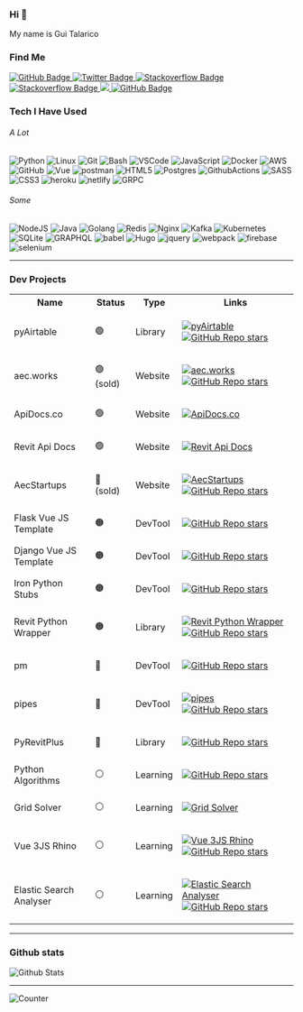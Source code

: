 <!-- <p align="left">
  <img style="width:6rem; height:auto; border-radius:1rem;" src="https://gtalarico.com/img/avatar.jpg"/>
</p> -->
### Hi 👋

My name is Gui Talarico

### Find Me

<a href="https://github.com/gtalarico?tab=profile">
    <img src="https://img.shields.io/badge/LinkedIn-blue?tab=followers?logo=github&style=for-the-badge" alt="GitHub Badge" />
</a>
<a href="https://twitter.com/gtalarico">
    <img src="https://img.shields.io/badge/twitter-%231DA1F2.svg?style=for-the-badge&logo=twitter&logoColor=white" alt="Twitter Badge" />
</a>

<a href="https://gtalarico.com">
    <img src="https://img.shields.io/badge/gtalarico.com-333333.svg?style=for-the-badge&logo=Google%20Chrome&logoColor=white&url=https%3A%2F%2Fgtalarico.com" alt="Stackoverflow Badge" />
</a>

<a href="https://stackoverflow.com/users/4411196/gtalarico?tab=profile">
    <img src="https://img.shields.io/badge/stackoverflow-f48226.svg?style=for-the-badge&logo=stackoverflow&logoColor=white" alt="Stackoverflow Badge" />
</a>
<a href="https://instagram.com/gtalarico/">
    <img src="https://img.shields.io/badge/instagram-dc2743.svg?style=for-the-badge&logo=instagram&logoColor=white" />
</a>
<a href="https://keybase.io/gtalarico">
    <img src="https://img.shields.io/badge/Keybase-4c8eff.svg?style=for-the-badge&logo=keybase&logoColor=white" alt="GitHub Badge" />
</a>


### Tech I Have Used

###### A Lot

![Python](https://img.shields.io/badge/PYTHON-3776AB.svg?&style=for-the-badge&logo=python&logoColor=white)
![Linux](https://img.shields.io/badge/LINUX-FCC624?style=for-the-badge&logo=linux&logoColor=black)
![Git](https://img.shields.io/badge/GIT-%23F05033.svg?&style=for-the-badge&logo=git&logoColor=white)
![Bash](https://img.shields.io/badge/Bash-666666.svg?&style=for-the-badge&logo=PowerShell&logoColor=white)
![VSCode](https://img.shields.io/badge/vscode-007ACC.svg?style=for-the-badge&logo=visualstudiocode&logoColor=white)
![JavaScript](https://img.shields.io/badge/JAVASCRIPT-F7DF1E.svg?&style=for-the-badge&logo=javascript&logoColor=323330)
![Docker](https://img.shields.io/badge/DOCKER-2496ED.svg?&style=for-the-badge&logo=docker&logoColor=white)
![AWS](https://img.shields.io/badge/AMAZON%20AWS-232F3E.svg?&style=for-the-badge&logo=amazon-aws&logoColor=white)
![GitHub](https://img.shields.io/badge/GITHUB-121011.svg?&style=for-the-badge&logo=github&logoColor=white)
![Vue](https://img.shields.io/badge/vue-61DAFB.svg?style=for-the-badge&logo=vue&logoColor=black)
![postman](https://img.shields.io/badge/postman-FF6C37.svg?style=for-the-badge&logo=postman&logoColor=white)
![HTML5](https://img.shields.io/badge/HTML5-E34F26.svg?&style=for-the-badge&logo=html5&logoColor=white)
![Postgres](https://img.shields.io/badge/POSTGRES-316192.svg?&style=for-the-badge&logo=postgresql&logoColor=white)
![GithubActions](https://img.shields.io/badge/GITHUB%20ACTIONS-121011.svg?&style=for-the-badge&logo=github-actions&logoColor=white)
![SASS](https://img.shields.io/badge/SASS-CC6699.svg?&style=for-the-badge&logo=sass&logoColor=white)
![CSS3](https://img.shields.io/badge/CSS3-%231572B6.svg?&style=for-the-badge&logo=css3&logoColor=white)
![heroku](https://img.shields.io/badge/heroku-430098.svg?style=for-the-badge&logo=heroku&logoColor=white)
![netlify](https://img.shields.io/badge/netlify-00C7B7.svg?style=for-the-badge&logo=netlify&logoColor=black)
![GRPC](https://img.shields.io/badge/GRPC-4285F4.svg?&style=for-the-badge&logo=google&logoColor=white)

###### Some
![NodeJS](https://img.shields.io/badge/NODEJS-339933.svg?&style=for-the-badge&logo=node.js&logoColor=white)
![Java](https://img.shields.io/badge/JAVA-007396.svg?&style=for-the-badge&logo=java&logoColor=white)
![Golang](https://img.shields.io/badge/GOLANG-7fd5ea.svg?&style=for-the-badge&logo=go&logoColor=333333)
![Redis](https://img.shields.io/badge/REDIS-DC382D.svg?&style=for-the-badge&logo=redis&logoColor=white)
![Nginx](https://img.shields.io/badge/NGINX-269539.svg?&style=for-the-badge&logo=nginx&logoColor=white)
![Kafka](https://img.shields.io/badge/APACHA%20KAFKA-231F20.svg?&style=for-the-badge&logo=apache-kafka&logoColor=white)
![Kubernetes](https://img.shields.io/badge/KUBERNETES-326CE5.svg?&style=for-the-badge&logo=kubernetes&logoColor=white)
![SQLite](https://img.shields.io/badge/SQLITE-003B57.svg?&style=for-the-badge&logo=sqlite&logoColor=white)
![GRAPHQL](https://img.shields.io/badge/GRAPHQL-E10098.svg?&style=for-the-badge&logo=graphql&logoColor=white)
![babel](https://img.shields.io/badge/babel-F9DC3E.svg?style=for-the-badge&logo=babel&logoColor=black)
![Hugo](https://img.shields.io/badge/hugo-663399.svg?style=for-the-badge&logo=hugo&logoColor=white)
![jquery](https://img.shields.io/badge/jquery-0769AD.svg?style=for-the-badge&logo=jquery&logoColor=white)
![webpack](https://img.shields.io/badge/webpack-8DD6F9.svg?style=for-the-badge&logo=webpack&logoColor=black)
![firebase](https://img.shields.io/badge/firebase-FFCA28.svg?style=for-the-badge&logo=firebase&logoColor=black)
![selenium](https://img.shields.io/badge/selenium-52b73c.svg?style=for-the-badge&logo=selenium&logoColor=white)


----

### Dev Projects

<!-- Paste Output of generator.pu -->


<table>
 <tr>
  <th>Name</th><th>Status</th><th>Type</th><th>Links</th>
 </tr>
<tr><td>pyAirtable</td><td>🟢</td><td>Library</td><td>


[![pyAirtable](https://img.shields.io/readthedocs/pyairtable?style=flat-square)](https://pyairtable.readthedocs.io)
[![GitHub Repo stars](https://img.shields.io/github/stars/gtalarico/pyairtable?style=flat-square)](https://github.com/gtalarico/pyairtable)

</td></tr>
<tr><td>aec.works</td><td>🟢 (sold)</td><td>Website</td><td>


[![aec.works](https://img.shields.io/website?style=flat-square&url=https%3A%2F%2Faec.works)](https://aec.works)
[![GitHub Repo stars](https://img.shields.io/github/stars/aecworks/aec.works-web?style=flat-square)](https://github.com/aecworks/aec.works-web)

</td></tr>
<tr><td>ApiDocs.co</td><td>🟢</td><td>Website</td><td>


[![ApiDocs.co](https://img.shields.io/website?style=flat-square&url=https%3A%2F%2Fapidocs.co)](https://apidocs.co)

</td></tr>
<tr><td>Revit Api Docs</td><td>🟢</td><td>Website</td><td>


[![Revit Api Docs](https://img.shields.io/website?style=flat-square&url=https%3A%2F%2Fwww.revitapidocs.com)](https://www.revitapidocs.com)

</td></tr>
<tr><td>AecStartups</td><td>🔴 (sold)</td><td>Website</td><td>


[![AecStartups](https://img.shields.io/website?style=flat-square&url=https%3A%2F%2Faecstartups.com)](https://aecstartups.com)
[![GitHub Repo stars](https://img.shields.io/github/stars/gtalarico/aec-startups?style=flat-square)](https://github.com/gtalarico/aec-startups)

</td></tr>
<tr><td>Flask Vue JS Template</td><td>🟠</td><td>DevTool</td><td>


[![GitHub Repo stars](https://img.shields.io/github/stars/gtalarico/flask-vuejs-template?style=flat-square)](https://github.com/gtalarico/flask-vuejs-template)

</td></tr>
<tr><td>Django Vue JS Template</td><td>🟠</td><td>DevTool</td><td>


[![GitHub Repo stars](https://img.shields.io/github/stars/gtalarico/django-vue-template?style=flat-square)](https://github.com/gtalarico/django-vue-template)

</td></tr>
<tr><td>Iron Python Stubs</td><td>🟠</td><td>DevTool</td><td>


[![GitHub Repo stars](https://img.shields.io/github/stars/gtalarico/ironpython-stubs?style=flat-square)](https://github.com/gtalarico/ironpython-stubs)

</td></tr>
<tr><td>Revit Python Wrapper</td><td>🟠</td><td>Library</td><td>


[![Revit Python Wrapper](https://img.shields.io/readthedocs/revitpythonwrapper?style=flat-square)](https://revitpythonwrapper.readthedocs.io)
[![GitHub Repo stars](https://img.shields.io/github/stars/gtalarico/revitpythonwrapper?style=flat-square)](https://github.com/gtalarico/revitpythonwrapper)

</td></tr>
<tr><td>pm</td><td>🔴</td><td>DevTool</td><td>


[![GitHub Repo stars](https://img.shields.io/github/stars/gtalarico/pm?style=flat-square)](https://github.com/gtalarico/pm)

</td></tr>
<tr><td>pipes</td><td>🔴</td><td>DevTool</td><td>


[![pipes](https://img.shields.io/readthedocs/pipenv-pipes?style=flat-square)](https://pipenv-pipes.readthedocs.io)
[![GitHub Repo stars](https://img.shields.io/github/stars/gtalarico/pipenv-pipes?style=flat-square)](https://github.com/gtalarico/pipenv-pipes)

</td></tr>
<tr><td>PyRevitPlus</td><td>🔴</td><td>Library</td><td>


[![GitHub Repo stars](https://img.shields.io/github/stars/gtalarico/pyrevitplus?style=flat-square)](https://github.com/gtalarico/pyrevitplus)

</td></tr>
<tr><td>Python Algorithms</td><td>⚪️</td><td>Learning</td><td>


[![GitHub Repo stars](https://img.shields.io/github/stars/gtalarico/python-algorithms?style=flat-square)](https://github.com/gtalarico/python-algorithms)

</td></tr>
<tr><td>Grid Solver</td><td>⚪️</td><td>Learning</td><td>


[![Grid Solver](https://img.shields.io/website?style=flat-square&url=https%3A%2F%2Fgrid-solver.netlify.app)](https://grid-solver.netlify.app)

</td></tr>
<tr><td>Vue 3JS Rhino</td><td>⚪️</td><td>Learning</td><td>


[![Vue 3JS Rhino](https://img.shields.io/website?style=flat-square&url=https%3A%2F%2Fvue-threejs-rhino-viewer.netlify.app)](https://vue-threejs-rhino-viewer.netlify.app)
[![GitHub Repo stars](https://img.shields.io/github/stars/gtalarico/vue-threejs-rhino-demo?style=flat-square)](https://github.com/gtalarico/vue-threejs-rhino-demo)

</td></tr>
<tr><td>Elastic Search Analyser</td><td>⚪️</td><td>Learning</td><td>


[![Elastic Search Analyser](https://img.shields.io/website?style=flat-square&url=https%3A%2F%2Finteractive-elastic.herokuapp.com)](https://interactive-elastic.herokuapp.com)
[![GitHub Repo stars](https://img.shields.io/github/stars/gtalarico/interactive-elastic-analyzer?style=flat-square)](https://github.com/gtalarico/interactive-elastic-analyzer)

</td></tr>

</table>







----


<!-- <div align="center"> -->
### Github stats

![Github Stats](https://github-readme-stats.vercel.app/api?username=gtalarico&show_icons=true&theme=default&hide_border=false&locale=en)

---

![Counter](https://komarev.com/ghpvc/?username=gtalarico&style=flat-square&label=Profile%20Views)
